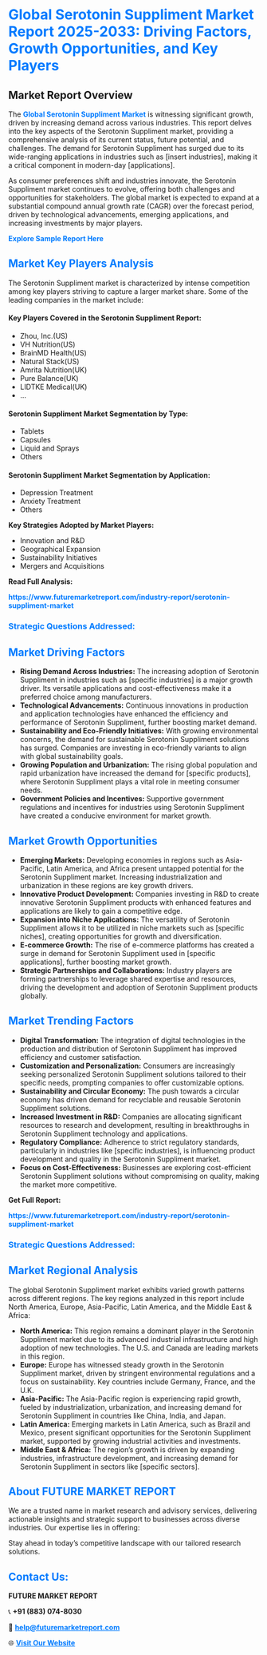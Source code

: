 <h1 style="color: #007BFF;">Global Serotonin Suppliment Market Report 2025-2033: Driving Factors, Growth Opportunities, and Key Players</h1>

<section id="overview">
<h2>Market Report Overview</h2>
<p>The <a href="https://www.futuremarketreport.com/industry-report/serotonin-suppliment-market" style="color: #007BFF; text-decoration: none;"><strong>Global Serotonin Suppliment Market</strong></a> is witnessing significant growth, driven by increasing demand across various industries. This report delves into the key aspects of the Serotonin Suppliment market, providing a comprehensive analysis of its current status, future potential, and challenges. The demand for Serotonin Suppliment has surged due to its wide-ranging applications in industries such as [insert industries], making it a critical component in modern-day [applications].</p>
<p>As consumer preferences shift and industries innovate, the Serotonin Suppliment market continues to evolve, offering both challenges and opportunities for stakeholders. The global market is expected to expand at a substantial compound annual growth rate (CAGR) over the forecast period, driven by technological advancements, emerging applications, and increasing investments by major players.</p>
</section>

<section id="overview">
<p><a href="https://www.futuremarketreport.com/request-sample/reportId=103127" style="color: #007BFF; text-decoration: none;"><strong>Explore Sample Report Here</strong></a></p>
</section>

<section id="key-players">
<h2 style="color: #007BFF;">Market Key Players Analysis</h2>
<p>The Serotonin Suppliment market is characterized by intense competition among key players striving to capture a larger market share. Some of the leading companies in the market include:</p>
<h4>Key Players Covered in the Serotonin Suppliment Report:</h4>
<ul><li>Zhou, Inc.(US)</li><li>VH Nutrition(US)</li><li>BrainMD Health(US)</li><li>Natural Stack(US)</li><li>Amrita Nutrition(UK)</li><li>Pure Balance(UK)</li><li>LIDTKE Medical(UK)</li><li>...</li></ul>
<h4>Serotonin Suppliment Market Segmentation by Type:</h4>
<ul><li>Tablets</li><li>Capsules</li><li>Liquid and Sprays</li><li>Others</li></ul>

<h4>Serotonin Suppliment Market Segmentation by Application:</h4>
<ul><li>Depression Treatment</li><li>Anxiety Treatment</li><li>Others</li></ul>
<p><strong>Key Strategies Adopted by Market Players:</strong></p>
<ul>
<li>Innovation and R&D</li>
<li>Geographical Expansion</li>
<li>Sustainability Initiatives</li>
<li>Mergers and Acquisitions</li>
</ul>
</section>

<section>
<p><strong>Read Full Analysis: </strong></p><a href="https://www.futuremarketreport.com/industry-report/serotonin-suppliment-market" style="color: #007BFF; text-decoration: none;"><strong>https://www.futuremarketreport.com/industry-report/serotonin-suppliment-market</strong></a>
<h3 style="color: #007BFF;">Strategic Questions Addressed:</h3>
</section>

<section id="driving-factors">
<h2 style="color: #007BFF;">Market Driving Factors</h2>
<ul>
<li><strong>Rising Demand Across Industries:</strong> The increasing adoption of Serotonin Suppliment in industries such as [specific industries] is a major growth driver. Its versatile applications and cost-effectiveness make it a preferred choice among manufacturers.</li>
<li><strong>Technological Advancements:</strong> Continuous innovations in production and application technologies have enhanced the efficiency and performance of Serotonin Suppliment, further boosting market demand.</li>
<li><strong>Sustainability and Eco-Friendly Initiatives:</strong> With growing environmental concerns, the demand for sustainable Serotonin Suppliment solutions has surged. Companies are investing in eco-friendly variants to align with global sustainability goals.</li>
<li><strong>Growing Population and Urbanization:</strong> The rising global population and rapid urbanization have increased the demand for [specific products], where Serotonin Suppliment plays a vital role in meeting consumer needs.</li>
<li><strong>Government Policies and Incentives:</strong> Supportive government regulations and incentives for industries using Serotonin Suppliment have created a conducive environment for market growth.</li>
</ul>
</section>

<section id="growth-opportunities">
<h2 style="color: #007BFF;">Market Growth Opportunities</h2>
<ul>
<li><strong>Emerging Markets:</strong> Developing economies in regions such as Asia-Pacific, Latin America, and Africa present untapped potential for the Serotonin Suppliment market. Increasing industrialization and urbanization in these regions are key growth drivers.</li>
<li><strong>Innovative Product Development:</strong> Companies investing in R&D to create innovative Serotonin Suppliment products with enhanced features and applications are likely to gain a competitive edge.</li>
<li><strong>Expansion into Niche Applications:</strong> The versatility of Serotonin Suppliment allows it to be utilized in niche markets such as [specific niches], creating opportunities for growth and diversification.</li>
<li><strong>E-commerce Growth:</strong> The rise of e-commerce platforms has created a surge in demand for Serotonin Suppliment used in [specific applications], further boosting market growth.</li>
<li><strong>Strategic Partnerships and Collaborations:</strong> Industry players are forming partnerships to leverage shared expertise and resources, driving the development and adoption of Serotonin Suppliment products globally.</li>
</ul>
</section>

<section id="trending-factors">
<h2 style="color: #007BFF;">Market Trending Factors</h2>
<ul>
<li><strong>Digital Transformation:</strong> The integration of digital technologies in the production and distribution of Serotonin Suppliment has improved efficiency and customer satisfaction.</li>
<li><strong>Customization and Personalization:</strong> Consumers are increasingly seeking personalized Serotonin Suppliment solutions tailored to their specific needs, prompting companies to offer customizable options.</li>
<li><strong>Sustainability and Circular Economy:</strong> The push towards a circular economy has driven demand for recyclable and reusable Serotonin Suppliment solutions.</li>
<li><strong>Increased Investment in R&D:</strong> Companies are allocating significant resources to research and development, resulting in breakthroughs in Serotonin Suppliment technology and applications.</li>
<li><strong>Regulatory Compliance:</strong> Adherence to strict regulatory standards, particularly in industries like [specific industries], is influencing product development and quality in the Serotonin Suppliment market.</li>
<li><strong>Focus on Cost-Effectiveness:</strong> Businesses are exploring cost-efficient Serotonin Suppliment solutions without compromising on quality, making the market more competitive.</li>
</ul>
</section>

<section>
<p><strong>Get Full Report: </strong></p><a href="https://www.futuremarketreport.com/industry-report/serotonin-suppliment-market" style="color: #007BFF; text-decoration: none;"><strong>https://www.futuremarketreport.com/industry-report/serotonin-suppliment-market</strong></a>
<h3 style="color: #007BFF;">Strategic Questions Addressed:</h3>
</section>


<section id="regional-analysis">
<h2 style="color: #007BFF;">Market Regional Analysis</h2>
<p>The global Serotonin Suppliment market exhibits varied growth patterns across different regions. The key regions analyzed in this report include North America, Europe, Asia-Pacific, Latin America, and the Middle East & Africa:</p>
<ul>
<li><strong>North America:</strong> This region remains a dominant player in the Serotonin Suppliment market due to its advanced industrial infrastructure and high adoption of new technologies. The U.S. and Canada are leading markets in this region.</li>
<li><strong>Europe:</strong> Europe has witnessed steady growth in the Serotonin Suppliment market, driven by stringent environmental regulations and a focus on sustainability. Key countries include Germany, France, and the U.K.</li>
<li><strong>Asia-Pacific:</strong> The Asia-Pacific region is experiencing rapid growth, fueled by industrialization, urbanization, and increasing demand for Serotonin Suppliment in countries like China, India, and Japan.</li>
<li><strong>Latin America:</strong> Emerging markets in Latin America, such as Brazil and Mexico, present significant opportunities for the Serotonin Suppliment market, supported by growing industrial activities and investments.</li>
<li><strong>Middle East & Africa:</strong> The region’s growth is driven by expanding industries, infrastructure development, and increasing demand for Serotonin Suppliment in sectors like [specific sectors].</li>
</ul>
</section>

<footer>
<h2 style="color: #007BFF;">About FUTURE MARKET REPORT</h2>
<p>We are a trusted name in market research and advisory services, delivering actionable insights and strategic support to businesses across diverse industries. Our expertise lies in offering:</p>

<p>Stay ahead in today’s competitive landscape with our tailored research solutions.</p>

<h2 style="color: #007BFF;">Contact Us:</h2>
<p><strong>FUTURE MARKET REPORT</strong></p>
<p>📞 <strong>+91 (883) 074-8030</strong></p>
<p>📧 <strong><a href="mailto:help@futuremarketreport.com" style="color: #007BFF;">help@futuremarketreport.com</a></strong></p>
<p>🌐 <strong><a href="https://www.futuremarketreport.com/" style="color: #007BFF;">Visit Our Website</a></strong></p>
</footer>